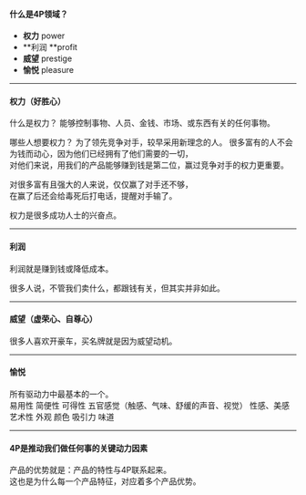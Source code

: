 #### 什么是4P领域？
- **权力** power    
- **利润 **profit    
- **威望** prestige    
- **愉悦** pleasure    

****
    
#### 权力（好胜心）
什么是权力？
能够控制事物、人员、金钱、市场、或东西有关的任何事物。   

哪些人想要权力？
为了领先竞争对手，较早采用新理念的人。
很多富有的人不会为钱而动心，因为他们已经拥有了他们需要的一切，    
对他们来说，用我们的产品能够赚到钱是第二位，赢过竞争对手的权力更重要。    
    
对很多富有且强大的人来说，仅仅赢了对手还不够，    
在赢了后还会给毒死后打电话，提醒对手输了。    
    
权力是很多成功人士的兴奋点。    
    
****
    
#### 利润
利润就是赚到钱或降低成本。
    
很多人说，不管我们卖什么，都跟钱有关，但其实并非如此。
    
****
    
#### 威望（虚荣心、自尊心）
很多人喜欢开豪车，买名牌就是因为威望动机。
    
***
    
#### 愉悦
所有驱动力中最基本的一个。    
易用性
简便性
可得性
五官感觉（触感、气味、舒缓的声音、视觉）
性感、美感
艺术性
外观
颜色
吸引力
味道
    
****
#### 4P是推动我们做任何事的关键动力因素
产品的优势就是：产品的特性与4P联系起来。     
这也是为什么每一个产品特征，对应着多个产品优势。